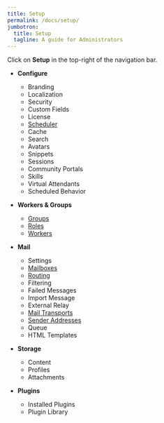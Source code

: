 ```yaml
---
title: Setup
permalink: /docs/setup/
jumbotron:
  title: Setup
  tagline: A guide for Administrators
---
```


Click on **Setup** in the top-right of the navigation bar.

- **Configure**
	- Branding
	- Localization
	- Security
	- Custom Fields
	- License
	- [Scheduler](/docs/setup/scheduler)
	- Cache
	- Search
	- Avatars
	- Snippets
	- Sessions
	- Community Portals
	- Skills
	- Virtual Attendants
	- Scheduled Behavior
	
- **Workers &amp; Groups**
	- [Groups](/docs/setup/groups)
	- [Roles](/docs/setup/roles)
	- [Workers](/docs/setup/workers)
	
- **Mail**
	- Settings
	- [Mailboxes](/docs/setup/mailboxes)
	- [Routing](/docs/setup/mail-routing)
	- Filtering
	- Failed Messages
	- Import Message
	- External Relay
	- [Mail Transports](/docs/setup/mail-transports)
	- [Sender Addresses](/docs/setup/sender-addresses)
	- Queue
	- HTML Templates

- **Storage**
	- Content
	- Profiles
	- Attachments

- **Plugins**
	- Installed Plugins
	- Plugin Library
